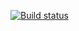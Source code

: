 [![Build status](https://ci.appveyor.com/api/projects/status/tj7s7yma9qibderg?svg=true)](https://ci.appveyor.com/project/just-vadim/at-5-1)

